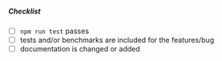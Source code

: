 <!--
Thank you for your pull request. Please provide a description above and review
the requirements below.

Bug fixes and new features should include tests and possibly benchmarks.

Contributors guide: https://github.com/parro-it/libui-node/blob/master/CONTRIBUTING.md
-->

##### Checklist
<!-- Remove items that do not apply. For completed items, change [ ] to [x]. -->

- [ ] `npm run test` passes
- [ ] tests and/or benchmarks are included for the features/bug
- [ ] documentation is changed or added
